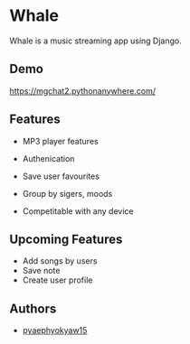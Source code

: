 
# Whale

Whale is a music streaming app using Django.


## Demo

https://mgchat2.pythonanywhere.com/
## Features

* MP3 player features

* Authenication

* Save user favourites
  
* Group by sigers, moods

* Competitable with any device


## Upcoming Features

 - Add songs by users
 - Save note
 - Create user profile


  
## Authors

- [pyaephyokyaw15](https://github.com/pyaephyokyaw15)

  
